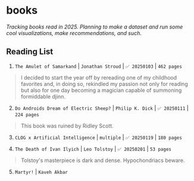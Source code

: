 # books
_Tracking books read in 2025. Planning to make a dataset and run some cool visualizations, make recommendations, and such._

## Reading List
1. `The Amulet of Samarkand` | `Jonathan Stroud` | `✅ 20250103` | `462 pages`

> I decided to start the year off by rereading one of my childhood favorites and, in doing so, rekindled my passion not only for reading but also for one day becoming a magician capable of summoning formiddable djinn.

2. `Do Androids Dream of Electric Sheep?` | `Philip K. Dick` | `✅ 20250111` | `224 pages`

> This book was ruined by Ridley Scott.

3. `CLOG x Artificial Intelligence` | `multiple` | `✅ 20250119` | `180 pages`

4. `The Death of Ivan Ilyich` | `Leo Tolstoy` | `✅ 20250201` | `53 pages`

> Tolstoy's masterpiece is dark and dense. Hypochondriacs beware.

5. `Martyr!` | `Kaveh Akbar`

